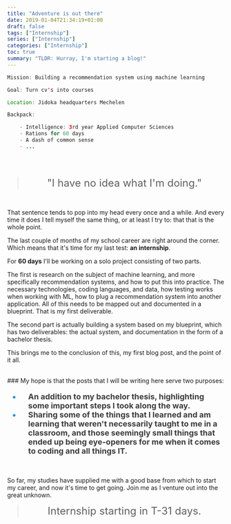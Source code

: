 ```yaml
---
title: "Adventure is out there"
date: 2019-01-04T21:34:19+01:00
draft: false
tags: ["Internship"]
series: ["Internship"]
categories: ["Internship"]
toc: true
summary: "TLDR: Hurray, I'm starting a blog!"
---
```

```java
Mission: Building a recommendation system using machine learning

Goal: Turn cv's into courses

Location: Jidoka headquarters Mechelen

Backpack: 

    - Intelligence: 3rd year Applied Computer Sciences
    - Rations for 60 days
    - A dash of common sense
    - ...
```
<br><br>

> <center><font size=+2>"I have no idea what I'm doing."</font></center>

<br>

That sentence tends to pop into my head every once and a while. 
And every time it does I tell myself the same thing, or at least I try to: that that is the whole point.

The last couple of months of my school career are right around the corner.
Which means that it's time for my last test: **an internship**.

For **60 days** I'll be working on a solo project consisting of two parts.

The first is research on the subject of machine learning, and more specifically recommendation systems, and how to put this into practice.
The necessary technologies, coding languages, and data, how testing works when working with ML, how to plug a recommendation system into another application.
All of this needs to be mapped out and documented in a blueprint. That is my first deliverable.

The second part is actually building a system based on my blueprint, which has two deliverables:
the actual system, and documentation in the form of a bachelor thesis.

This brings me to the conclusion of this, my first blog post, and the point of it all. 

</br>
### My hope is that the posts that I will be writing here serve two purposes:

<font size=+1>
<b style="color:DodgerBlue;">
<ul>
<li style="padding-left:1em"><b style="color:rgb(60, 60, 60);">An addition to my bachelor thesis, highlighting some important steps I took along the way.</b></li>
<li style="padding-left:1em"><b style="color:rgb(60, 60, 60);">Sharing some of the things that I learned and am learning that weren't necessarily taught to me in a classroom, and those seemingly small things that ended up being eye-openers for me when it comes to coding and all things IT.</b></li>
</ul>
</b>
</font></br>

So far, my studies have supplied me with a good base from which to start my career, and now it's time to get going.
Join me as I venture out into the great unknown.

> <center><font size=+2>Internship starting in T-31 days.</font></center>
